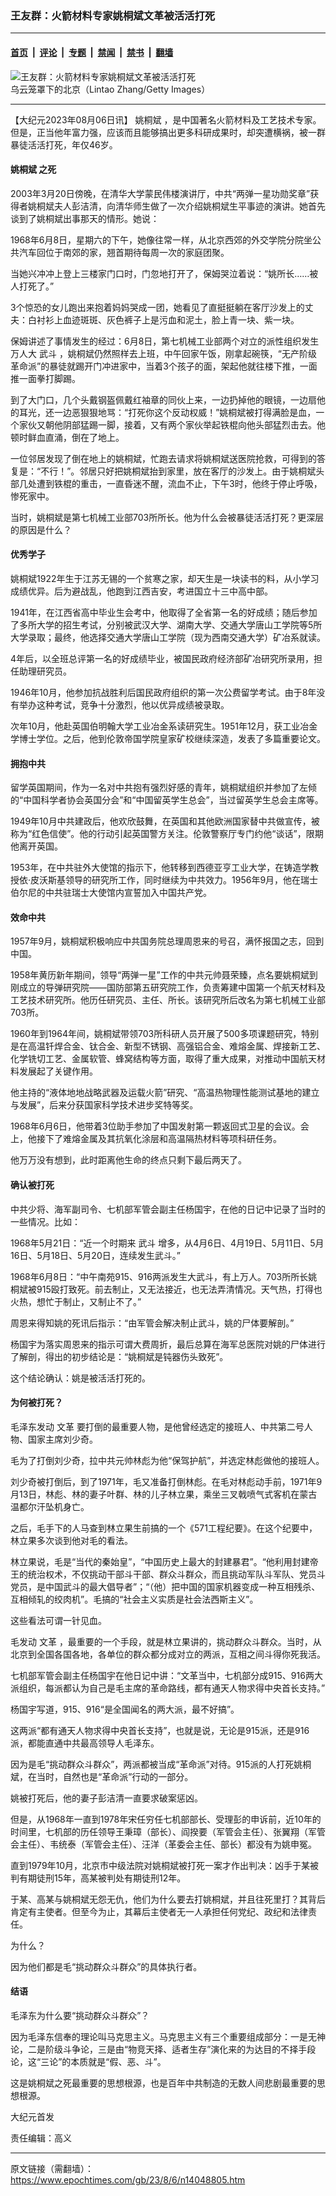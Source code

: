 ### 王友群：火箭材料专家姚桐斌文革被活活打死

---

#### [首页](../../../..?n14048805) &nbsp;|&nbsp; [评论](../../../../../epoch-comment?n14048805) &nbsp;|&nbsp; [专题](../../../../../epoch-special?n14048805) &nbsp;|&nbsp; [禁闻](../../../../../epoch-news?n14048805) &nbsp;|&nbsp; [禁书](../../../../../books?n14048805) &nbsp;|&nbsp; [翻墙](https://github.com/gfw-breaker/nogfw/blob/master/README.md?n14048805)


<div><img alt="王友群：火箭材料专家姚桐斌文革被活活打死" class="attachment-djy_600_400 size-djy_600_400 wp-post-image" src="https://i.epochtimes.com/assets/uploads/2023/08/id14048806-51bcabd0908bdc0d11d84ae3efac4cbe@1200x1200.jpeg"/>
<div class="caption">
 乌云笼罩下的北京（Lintao Zhang/Getty Images）
</div></div><hr/><div class="post_content" id="artbody" itemprop="articleBody">
 <!-- article content begin -->
 <p>
  【大纪元2023年08月06日讯】
  <ok href="https://www.epochtimes.com/gb/tag/%E5%A7%9A%E6%A1%90%E6%96%8C.html">
   姚桐斌
  </ok>
  ，是中国著名火箭材料及工艺技术专家。但是，正当他年富力强，应该而且能够搞出更多科研成果时，却突遭横祸，被一群暴徒活活打死，年仅46岁。
 </p>
 <h4 style="font-weight: 400;">
  <strong>
   <ok href="https://www.epochtimes.com/gb/tag/%E5%A7%9A%E6%A1%90%E6%96%8C.html">
    姚桐斌
   </ok>
   之死
  </strong>
 </h4>
 <p style="font-weight: 400;">
  2003年3月20日傍晚，在清华大学蒙民伟楼演讲厅，中共“两弹一星功勋奖章”获得者姚桐斌夫人彭洁清，向清华师生做了一次介绍姚桐斌生平事迹的演讲。她首先谈到了姚桐斌出事那天的情形。她说：
 </p>
 <p style="font-weight: 400;">
  1968年6月8日，星期六的下午，她像往常一样，从北京西郊的外交学院分院坐公共汽车回位于南郊的家，翘首期待每周一次的家庭团聚。
 </p>
 <p style="font-weight: 400;">
  当她兴冲冲上登上三楼家门口时，门忽地打开了，保姆哭泣着说：“姚所长……被人打死了。”
 </p>
 <p style="font-weight: 400;">
  3个惊恐的女儿跑出来抱着妈妈哭成一团，她看见了直挺挺躺在客厅沙发上的丈夫：白衬衫上血迹斑斑、灰色裤子上是污血和泥土，脸上青一块、紫一块。
 </p>
 <p style="font-weight: 400;">
  保姆讲述了事情发生的经过：6月8日，第七机械工业部两个对立的派性组织发生万人大
  <ok href="https://www.epochtimes.com/gb/tag/%E6%AD%A6%E6%96%97.html">
   武斗
  </ok>
  ，姚桐斌仍然照样去上班，中午回家午饭，刚拿起碗筷，“无产阶级革命派”的暴徒就踢开门冲进家中，当着3个孩子的面，架起他就往楼下推，一面推一面拳打脚踢。
 </p>
 <p style="font-weight: 400;">
  到了大门口，几个头戴钢盔佩戴红袖章的同伙上来，一边扔掉他的眼镜，一边扇他的耳光，还一边恶狠狠地骂：“打死你这个反动权威！”姚桐斌被打得满脸是血，一个家伙又朝他阴部猛踢一脚，接着，又有两个家伙举起铁棍向他头部猛烈击去。他顿时鲜血直涌，倒在了地上。
 </p>
 <p style="font-weight: 400;">
  一位邻居发现了倒在地上的姚桐斌，忙跑去请求将姚桐斌送医院抢救，可得到的答复是：“不行！”。邻居只好把姚桐斌抬到家里，放在客厅的沙发上。由于姚桐斌头部几处遭到铁棍的重击，一直昏迷不醒，流血不止，下午3时，他终于停止呼吸，惨死家中。
 </p>
 <p style="font-weight: 400;">
  当时，姚桐斌是第七机械工业部703所所长。他为什么会被暴徒活活打死？更深层的原因是什么？
 </p>
 <h4 style="font-weight: 400;">
  <strong>
   优秀学子
  </strong>
 </h4>
 <p style="font-weight: 400;">
  姚桐斌1922年生于江苏无锡的一个贫寒之家，却天生是一块读书的料，从小学习成绩优异。后为避战乱，他跑到江西吉安，考进国立十三中高中部。
 </p>
 <p style="font-weight: 400;">
  1941年，在江西省高中毕业生会考中，他取得了全省第一名的好成绩；随后参加了多所大学的招生考试，分别被武汉大学、湖南大学、交通大学唐山工学院等5所大学录取；最终，他选择交通大学唐山工学院（现为西南交通大学）矿冶系就读。
 </p>
 <p style="font-weight: 400;">
  4年后，以全班总评第一名的好成绩毕业，被国民政府经济部矿冶研究所录用，担任助理研究员。
 </p>
 <p style="font-weight: 400;">
  1946年10月，他参加抗战胜利后国民政府组织的第一次公费留学考试。由于8年没有举办这种考试，竞争十分激烈，他以优异成绩被录取。
 </p>
 <p style="font-weight: 400;">
  次年10月，他赴英国伯明翰大学工业冶金系读研究生。1951年12月，获工业冶金学博士学位。之后，他到伦敦帝国学院皇家矿校继续深造，发表了多篇重要论文。
 </p>
 <h4 style="font-weight: 400;">
  <strong>
   拥抱中共
  </strong>
 </h4>
 <p style="font-weight: 400;">
  留学英国期间，作为一名对中共抱有强烈好感的青年，姚桐斌组织并参加了左倾的“中国科学者协会英国分会”和“中国留英学生总会”，当过留英学生总会主席等。
 </p>
 <p style="font-weight: 400;">
  1949年10月中共建政后，他欢欣鼓舞，在英国和其他欧洲国家替中共做宣传，被称为“红色信使”。他的行动引起英国警方关注。伦敦警察厅专门约他“谈话”，限期他离开英国。
 </p>
 <p style="font-weight: 400;">
  1953年，在中共驻外大使馆的指示下，他转移到西德亚亨工业大学，在铸造学教授依·皮沃斯基领导的研究所工作，同时继续为中共效力。1956年9月，他在瑞士伯尔尼的中共驻瑞士大使馆内宣誓加入中国共产党。
 </p>
 <h4 style="font-weight: 400;">
  <strong>
   效命中共
  </strong>
 </h4>
 <p style="font-weight: 400;">
  1957年9月，姚桐斌积极响应中共国务院总理周恩来的号召，满怀报国之志，回到中国。
 </p>
 <p style="font-weight: 400;">
  1958年黄历新年期间，领导“两弹一星”工作的中共元帅聂荣臻，点名要姚桐斌到刚成立的导弹研究院——国防部第五研究院工作，负责筹建中国第一个航天材料及工艺技术研究所。他历任研究员、主任、所长。该研究所后改名为第七机械工业部703所。
 </p>
 <p style="font-weight: 400;">
  1960年到1964年间，姚桐斌带领703所科研人员开展了500多项课题研究，特别是在高温钎焊合金、钛合金、新型不锈钢、高强铝合金、难熔金属、焊接新工艺、化学铣切工艺、金属软管、蜂窝结构等方面，取得了重大成果，对推动中国航天材料发展起了关键作用。
 </p>
 <p style="font-weight: 400;">
  他主持的“液体地地战略武器及运载火箭”研究、“高温热物理性能测试基地的建立与发展”，后来分获国家科学技术进步奖特等奖。
 </p>
 <p style="font-weight: 400;">
  1968年6月6日，他带着3位助手参加了中国发射第一颗返回式卫星的会议。会上，他接下了难熔金属及其抗氧化涂层和高温隔热材料等项科研任务。
 </p>
 <p style="font-weight: 400;">
  他万万没有想到，此时距离他生命的终点只剩下最后两天了。
 </p>
 <h4 style="font-weight: 400;">
  <strong>
   确认被打死
  </strong>
 </h4>
 <p style="font-weight: 400;">
  中共少将、海军副司令、七机部军管会副主任杨国宇，在他的日记中记录了当时的一些情况。比如：
 </p>
 <p style="font-weight: 400;">
  1968年5月21日：“近一个时期来
  <ok href="https://www.epochtimes.com/gb/tag/%E6%AD%A6%E6%96%97.html">
   武斗
  </ok>
  增多，从4月6日、4月19日、5月11日、5月16日、5月18日、5月20日，连续发生武斗。”
 </p>
 <p style="font-weight: 400;">
  1968年6月8日：“中午南苑915、916两派发生大武斗，有上万人。703所所长姚桐斌被915殴打致死。前去制止，又无法接近，也无法弄清情况。天气热，打得也火热，想忙于制止，又制止不了。”
 </p>
 <p style="font-weight: 400;">
  周恩来得知姚的死讯后指示：“由军管会解决制止武斗，姚的尸体要解剖。”
 </p>
 <p style="font-weight: 400;">
  杨国宇为落实周恩来的指示可谓大费周折，最后总算在海军总医院对姚的尸体进行了解剖，得出的初步结论是：“姚桐斌是钝器伤头致死”。
 </p>
 <p style="font-weight: 400;">
  这个结论确认：姚是被活活打死的。
 </p>
 <h4 style="font-weight: 400;">
  <strong>
   为何被打死？
  </strong>
 </h4>
 <p style="font-weight: 400;">
  毛泽东发动
  <ok href="https://www.epochtimes.com/gb/tag/%E6%96%87%E9%9D%A9.html">
   文革
  </ok>
  要打倒的最重要人物，是他曾经选定的接班人、中共第二号人物、国家主席刘少奇。
 </p>
 <p style="font-weight: 400;">
  毛为了打倒刘少奇，拉中共元帅林彪为他“保驾护航”，并选定林彪做他的接班人。
 </p>
 <p style="font-weight: 400;">
  刘少奇被打倒后，到了1971年，毛又准备打倒林彪。在毛对林彪动手前，1971年9月13日，林彪、林的妻子叶群、林的儿子林立果，乘坐三叉戟喷气式客机在蒙古温都尔汗坠机身亡。
 </p>
 <p style="font-weight: 400;">
  之后，毛手下的人马查到林立果生前搞的一个《571工程纪要》。在这个纪要中，林立果多次谈到他对毛的看法。
 </p>
 <p style="font-weight: 400;">
  林立果说，毛是“当代的秦始皇”，“中国历史上最大的封建暴君”。“他利用封建帝王的统治权术，不仅挑动干部斗干部、群众斗群众，而且挑动军队斗军队、党员斗党员，是中国武斗的最大倡导者”；“（他）把中国的国家机器变成一种互相残杀、互相倾轧的绞肉机”。毛搞的“社会主义实质是社会法西斯主义”。
 </p>
 <p style="font-weight: 400;">
  这些看法可谓一针见血。
 </p>
 <p style="font-weight: 400;">
  毛发动
  <ok href="https://www.epochtimes.com/gb/tag/%E6%96%87%E9%9D%A9.html">
   文革
  </ok>
  ，最重要的一个手段，就是林立果讲的，挑动群众斗群众。当时，从北京到全国各国各地，各单位的群众都分成对立的两派，互相之间斗得你死我活。
 </p>
 <p style="font-weight: 400;">
  七机部军管会副主任杨国宇在他日记中讲：“文革当中，七机部分成915、916两大派组织，每派都认为自己是毛主席的革命路线，都有通天人物求得中央首长支持。”
 </p>
 <p style="font-weight: 400;">
  杨国宇写道，915、916“是全国闻名的两大派，最不好搞”。
 </p>
 <p style="font-weight: 400;">
  这两派“都有通天人物求得中央首长支持”，也就是说，无论是915派，还是916派，都能直通中共最高领导人毛泽东。
 </p>
 <p style="font-weight: 400;">
  因为是毛“挑动群众斗群众”，两派都被当成“革命派”对待。915派的人打死姚桐斌，在当时，自然也是“革命派”行动的一部分。
 </p>
 <p style="font-weight: 400;">
  姚被打死后，他的妻子彭洁清一直要求破案惩凶。
 </p>
 <p style="font-weight: 400;">
  但是，从1968年一直到1978年宋任穷任七机部部长、受理彭的申诉前，近10年的时间里，七机部的历任领导王秉璋（部长）、阎揆要（军管会主任）、张翼翔（军管会主任）、韦统泰（军管会主任）、汪洋（革委会主任、部长）都没有为姚申冤。
 </p>
 <p style="font-weight: 400;">
  直到1979年10月，北京市中级法院对姚桐斌被打死一案才作出判决：凶手于某被判有期徒刑15年，高某被判处有期徒刑12年。
 </p>
 <p style="font-weight: 400;">
  于某、高某与姚桐斌无怨无仇，他们为什么要去打姚桐斌，并且往死里打？其背后肯定有主使者。但至今为止，其幕后主使者无一人承担任何党纪、政纪和法律责任。
 </p>
 <p style="font-weight: 400;">
  为什么？
 </p>
 <p style="font-weight: 400;">
  因为他们都是毛“挑动群众斗群众”的具体执行者。
 </p>
 <h4 style="font-weight: 400;">
  <strong>
   结语
  </strong>
 </h4>
 <p style="font-weight: 400;">
  毛泽东为什么要“挑动群众斗群众”？
 </p>
 <p style="font-weight: 400;">
  因为毛泽东信奉的理论叫马克思主义。马克思主义有三个重要组成部分：一是无神论，二是阶级斗争论，三是由“物竞天择、适者生存”演化来的为达目的不择手段论，这“三论”的本质就是“假、恶、斗”。
 </p>
 <p style="font-weight: 400;">
  这是姚桐斌之死最重要的思想根源，也是百年中共制造的无数人间悲剧最重要的思想根源。
 </p>
 <p style="font-weight: 400;">
  大纪元首发
 </p>
 <p style="font-weight: 400;">
  责任编辑：高义
 </p>
 <!-- article content end -->
 <div id="below_article_ad">
 </div>
</div>


---

原文链接（需翻墙）：https://www.epochtimes.com/gb/23/8/6/n14048805.htm